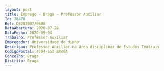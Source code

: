 ```yaml
--- 
layout: post
title: Emprego - Braga - Professor Auxiliar
Id: 78478
Ref: OE202007/0698
DataAbertura: 2020-07-28
DataFecho: 2020-09-04
Trabalho: Professor Auxiliar
Empregador: Universidade do Minho
Descricao: Professor Auxiliar na área disciplinar de Estudos Teatrais
CodigoPostal: 4704-553 BRAGA
Concelho: Braga
Distrito: Braga
--- 
```

